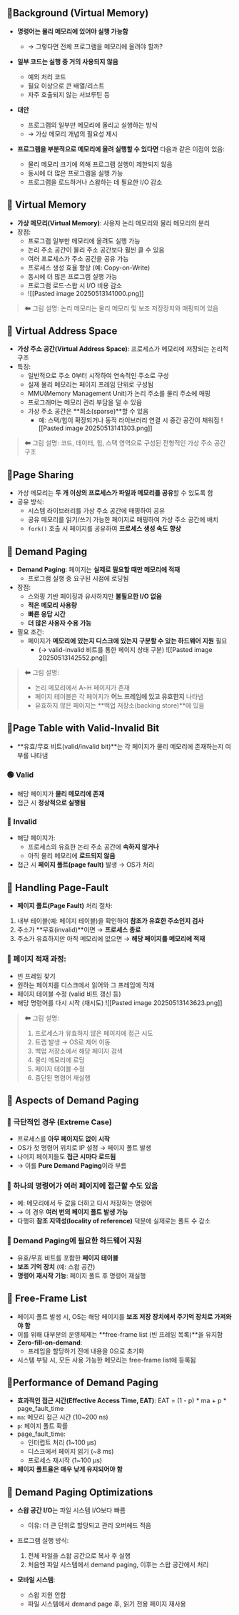 ## 📘Background (Virtual Memory)

- **명령어는 물리 메모리에 있어야 실행 가능함**
  - → 그렇다면 전체 프로그램을 메모리에 올려야 할까?

- **일부 코드는 실행 중 거의 사용되지 않음**
  - 예외 처리 코드
  - 필요 이상으로 큰 배열/리스트
  - 자주 호출되지 않는 서브루틴 등

- **대안**
  - 프로그램의 일부만 메모리에 올리고 실행하는 방식
  - → 가상 메모리 개념의 필요성 제시

- **프로그램을 부분적으로 메모리에 올려 실행할 수 있다면** 다음과 같은 이점이 있음:
  - 물리 메모리 크기에 의해 프로그램 실행이 제한되지 않음
  - 동시에 더 많은 프로그램을 실행 가능
  - 프로그램을 로드하거나 스왑하는 데 필요한 I/O 감소


## 📘 Virtual Memory

- **가상 메모리(Virtual Memory)**: 사용자 논리 메모리와 물리 메모리의 분리
- 장점:
  - 프로그램 일부만 메모리에 올려도 실행 가능
  - 논리 주소 공간이 물리 주소 공간보다 훨씬 클 수 있음
  - 여러 프로세스가 주소 공간을 공유 가능
  - 프로세스 생성 효율 향상 (예: Copy-on-Write)
  - 동시에 더 많은 프로그램 실행 가능
  - 프로그램 로드·스왑 시 I/O 비용 감소
  - ![[Pasted image 20250513141000.png]]

> ⬅ 그림 설명: 논리 메모리는 물리 메모리 및 보조 저장장치와 매핑되어 있음


## 📘 Virtual Address Space

- **가상 주소 공간(Virtual Address Space)**: 프로세스가 메모리에 저장되는 논리적 구조
- 특징:
  - 일반적으로 주소 0부터 시작하여 연속적인 주소로 구성
  - 실제 물리 메모리는 페이지 프레임 단위로 구성됨
  - MMU(Memory Management Unit)가 논리 주소를 물리 주소에 매핑
  - 프로그래머는 메모리 관리 부담을 덜 수 있음
  - 가상 주소 공간은 **희소(sparse)**할 수 있음
    - 예: 스택/힙이 확장되거나 동적 라이브러리 연결 시 중간 공간이 채워짐
![[Pasted image 20250513141303.png]]

> ⬅ 그림 설명: 코드, 데이터, 힙, 스택 영역으로 구성된 전형적인 가상 주소 공간 구조


## 📘Page Sharing

- 가상 메모리는 **두 개 이상의 프로세스가 파일과 메모리를 공유**할 수 있도록 함
- 공유 방식:
  - 시스템 라이브러리를 가상 주소 공간에 매핑하여 공유
  - 공유 메모리를 읽기/쓰기 가능한 페이지로 매핑하여 가상 주소 공간에 배치
  - `fork()` 호출 시 페이지를 공유하여 **프로세스 생성 속도 향상**


## 📘 Demand Paging

- **Demand Paging**: 페이지는 **실제로 필요할 때만 메모리에 적재**
  - 프로그램 실행 중 요구된 시점에 로딩됨
- 장점:
  - 스와핑 기반 페이징과 유사하지만 **불필요한 I/O 없음**
  - **적은 메모리 사용량**
  - **빠른 응답 시간**
  - **더 많은 사용자 수용 가능**
- 필요 조건:
  - 페이지가 **메모리에 있는지 디스크에 있는지 구분할 수 있는 하드웨어 지원** 필요
    - (→ valid-invalid 비트를 통한 페이지 상태 구분)
![[Pasted image 20250513142552.png]]
> ⬅ 그림 설명:
> - 논리 메모리에서 A~H 페이지가 존재
> - 페이지 테이블은 각 페이지가 **어느 프레임에 있고 유효한지** 나타냄
> - 유효하지 않은 페이지는 **백업 저장소(backing store)**에 있음


## 📘Page Table with Valid-Invalid Bit

- **유효/무효 비트(valid/invalid bit)**는 각 페이지가 물리 메모리에 존재하는지 여부를 나타냄

### 🟢 Valid
- 해당 페이지가 **물리 메모리에 존재**
- 접근 시 **정상적으로 실행됨**

### 🔴 Invalid
- 해당 페이지가:
  - 프로세스의 유효한 논리 주소 공간에 **속하지 않거나**
  - 아직 물리 메모리에 **로드되지 않음**
- 접근 시 **페이지 폴트(page fault)** 발생 → OS가 처리


## 📘 Handling Page-Fault

- **페이지 폴트(Page Fault)** 처리 절차:

1. 내부 테이블(예: 페이지 테이블)을 확인하여 **참조가 유효한 주소인지 검사**
2. 주소가 **무효(invalid)**이면 → **프로세스 종료**
3. 주소가 유효하지만 아직 메모리에 없으면 → **해당 페이지를 메모리에 적재**

### 📌 페이지 적재 과정:
- 빈 프레임 찾기
- 원하는 페이지를 디스크에서 읽어와 그 프레임에 적재
- 페이지 테이블 수정 (valid 비트 갱신 등)
- 해당 명령어를 다시 시작 (재시도)
![[Pasted image 20250513143623.png]]
> ⬅ 그림 설명:
> 1. 프로세스가 유효하지 않은 페이지에 접근 시도
> 2. 트랩 발생 → OS로 제어 이동
> 3. 백업 저장소에서 해당 페이지 검색
> 4. 물리 메모리에 로딩
> 5. 페이지 테이블 수정
> 6. 중단된 명령어 재실행


## 📘 Aspects of Demand Paging

### 🔹 극단적인 경우 (Extreme Case)
- 프로세스를 **아무 페이지도 없이 시작**
- OS가 첫 명령어 위치로 IP 설정 → 페이지 폴트 발생
- 나머지 페이지들도 **접근 시마다 로드됨**
- → 이를 **Pure Demand Paging**이라 부름

### 🔹 하나의 명령어가 여러 페이지에 접근할 수도 있음
- 예: 메모리에서 두 값을 더하고 다시 저장하는 명령어
- → 이 경우 **여러 번의 페이지 폴트 발생 가능**
- 다행히 **참조 지역성(locality of reference)** 덕분에 실제로는 폴트 수 감소

### 🔹 Demand Paging에 필요한 하드웨어 지원
- 유효/무효 비트를 포함한 **페이지 테이블**
- **보조 기억 장치** (예: 스왑 공간)
- **명령어 재시작 기능**: 페이지 폴트 후 명령어 재실행


## 📘 Free-Frame List

- 페이지 폴트 발생 시, OS는 해당 페이지를 **보조 저장 장치에서 주기억 장치로 가져와야 함**
- 이를 위해 대부분의 운영체제는 **free-frame list (빈 프레임 목록)**을 유지함
- **Zero-fill-on-demand**:
  - 프레임을 할당하기 전에 내용을 0으로 초기화
- 시스템 부팅 시, 모든 사용 가능한 메모리는 free-frame list에 등록됨


## 📘Performance of Demand Paging

- **효과적인 접근 시간(Effective Access Time, EAT)**: EAT = (1 - p) * ma + p * page_fault_time
- `ma`: 메모리 접근 시간 (10~200 ns)
- `p`: 페이지 폴트 확률
- page_fault_time: 
  - 인터럽트 처리 (1~100 μs)
  - 디스크에서 페이지 읽기 (~8 ms)
  - 프로세스 재시작 (1~100 μs)
- **페이지 폴트율은 매우 낮게 유지되어야 함**


## 📘 Demand Paging Optimizations

- **스왑 공간 I/O**는 파일 시스템 I/O보다 빠름
  - 이유: 더 큰 단위로 할당되고 관리 오버헤드 적음

- 프로그램 실행 방식:
  1. 전체 파일을 스왑 공간으로 복사 후 실행
  2. 처음엔 파일 시스템에서 demand paging, 이후는 스왑 공간에서 처리

- **모바일 시스템**:
  - 스왑 지원 안함
  - 파일 시스템에서 demand page 후, 읽기 전용 페이지 재사용


